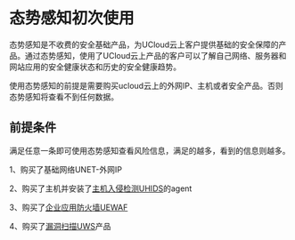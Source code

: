 

# 态势感知初次使用

态势感知是不收费的安全基础产品，为UCloud云上客户提供基础的安全保障的产品。通过态势感知，使用了UCloud云上产品的客户可以了解自己网络、服务器和网站应用的安全健康状态和历史的安全健康趋势。

使用态势感知的前提是需要购买ucloud云上的外网IP、主机或者安全产品。否则态势感知将查看不到任何数据。

## 前提条件

满足任意一条即可使用态势感知查看风险信息，满足的越多，看到的信息则越多。

1、购买了基础网络UNET-外网IP

2、购买了主机并安装了[主机入侵检测UHIDS](/security/uhids/common)的agent

3、购买了[企业应用防火墙UEWAF](/security/uewaf/concepts)

4、购买了[漏洞扫描UWS](/security/uws_robot/concept)产品
